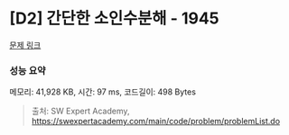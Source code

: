 # [D2] 간단한 소인수분해 - 1945 

[문제 링크](https://swexpertacademy.com/main/code/problem/problemDetail.do?contestProbId=AV5Pl0Q6ANQDFAUq) 

### 성능 요약

메모리: 41,928 KB, 시간: 97 ms, 코드길이: 498 Bytes



> 출처: SW Expert Academy, https://swexpertacademy.com/main/code/problem/problemList.do